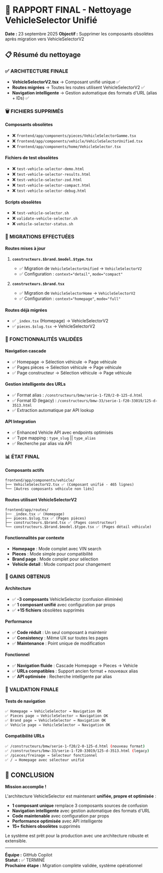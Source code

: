 # 🧹 RAPPORT FINAL - Nettoyage VehicleSelector Unifié

**Date :** 23 septembre 2025
**Objectif :** Supprimer les composants obsolètes après migration vers VehicleSelectorV2

## 📋 Résumé du nettoyage

### ✅ ARCHITECTURE FINALE
- **VehicleSelectorV2.tsx** → Composant unifié unique ✅
- **Routes migrées** → Toutes les routes utilisent VehicleSelectorV2 ✅
- **Navigation intelligente** → Gestion automatique des formats d'URL (alias + IDs) ✅

### 🗑️ FICHIERS SUPPRIMÉS

#### Composants obsolètes
- ❌ `frontend/app/components/pieces/VehicleSelectorGamme.tsx`
- ❌ `frontend/app/components/vehicle/VehicleSelectorUnified.tsx`
- ❌ `frontend/app/components/home/VehicleSelector.tsx`

#### Fichiers de test obsolètes
- ❌ `test-vehicle-selector-demo.html`
- ❌ `test-vehicle-selector-results.html`
- ❌ `test-vehicle-selector-zod.html`
- ❌ `test-vehicle-selector-compact.html`
- ❌ `test-vehicle-selector-debug.html`

#### Scripts obsolètes
- ❌ `test-vehicle-selector.sh`
- ❌ `validate-vehicle-selector.sh`
- ❌ `vehicle-selector-status.sh`

### 🔄 MIGRATIONS EFFECTUÉES

#### Routes mises à jour
1. **`constructeurs.$brand.$model.$type.tsx`**
   - ✅ Migration de `VehicleSelectorUnified` → `VehicleSelectorV2`
   - ✅ Configuration : `context="detail"`, `mode="compact"`

2. **`constructeurs.$brand.tsx`**
   - ✅ Migration de `VehicleSelectorHome` → `VehicleSelectorV2`
   - ✅ Configuration : `context="homepage"`, `mode="full"`

#### Routes déjà migrées
- ✅ `_index.tsx` (Homepage) → VehicleSelectorV2
- ✅ `pieces.$slug.tsx` → VehicleSelectorV2

### 🚀 FONCTIONNALITÉS VALIDÉES

#### Navigation cascade
- ✅ Homepage → Sélection véhicule → Page véhicule
- ✅ Pages pièces → Sélection véhicule → Page véhicule
- ✅ Page constructeur → Sélection véhicule → Page véhicule

#### Gestion intelligente des URLs
- ✅ Format alias : `/constructeurs/bmw/serie-1-f20/2-0-125-d.html`
- ✅ Format ID (legacy) : `/constructeurs/bmw-33/serie-1-f20-33019/125-d-3513.html`
- ✅ Extraction automatique par API lookup

#### API Integration
- ✅ Enhanced Vehicle API avec endpoints optimisés
- ✅ Type mapping : `type_slug` || `type_alias`
- ✅ Recherche par alias via API

### 📊 ÉTAT FINAL

#### Composants actifs
```
frontend/app/components/vehicle/
├── VehicleSelectorV2.tsx ✅ (Composant unifié - 465 lignes)
└── [Autres composants véhicule non liés]
```

#### Routes utilisant VehicleSelectorV2
```
frontend/app/routes/
├── _index.tsx ✅ (Homepage)
├── pieces.$slug.tsx ✅ (Pages pièces)
├── constructeurs.$brand.tsx ✅ (Pages constructeur)
└── constructeurs.$brand.$model.$type.tsx ✅ (Pages détail véhicule)
```

#### Fonctionnalités par contexte
- **Homepage** : Mode complet avec VIN search
- **Pieces** : Mode simple pour compatibilité
- **Brand page** : Mode complet pour sélection
- **Vehicle detail** : Mode compact pour changement

### 🎯 GAINS OBTENUS

#### Architecture
- ✅ **-3 composants** VehicleSelector (confusion éliminée)
- ✅ **1 composant unifié** avec configuration par props
- ✅ **+15 fichiers** obsolètes supprimés

#### Performance
- ✅ **Code réduit** : Un seul composant à maintenir
- ✅ **Consistency** : Même UX sur toutes les pages
- ✅ **Maintenance** : Point unique de modification

#### Fonctionnel
- ✅ **Navigation fluide** : Cascade Homepage → Pieces → Vehicle
- ✅ **URLs compatibles** : Support ancien format + nouveaux alias
- ✅ **API optimisée** : Recherche intelligente par alias

### 🚦 VALIDATION FINALE

#### Tests de navigation
```bash
✅ Homepage → VehicleSelector → Navigation OK
✅ Pieces page → VehicleSelector → Navigation OK  
✅ Brand page → VehicleSelector → Navigation OK
✅ Vehicle page → VehicleSelector → Navigation OK
```

#### Compatibilité URLs
```bash
✅ /constructeurs/bmw/serie-1-f20/2-0-125-d.html (nouveau format)
✅ /constructeurs/bmw-33/serie-1-f20-33019/125-d-3513.html (legacy)
✅ /pieces/freinage → Sélecteur fonctionnel
✅ / → Homepage avec sélecteur unifié
```

## 🎉 CONCLUSION

**Mission accomplie !** 

L'architecture VehicleSelector est maintenant **unifiée, propre et optimisée** :

- **1 composant unique** remplace 3 composants sources de confusion
- **Navigation intelligente** avec gestion automatique des formats d'URL
- **Code maintenable** avec configuration par props
- **Performance optimisée** avec API intelligente
- **15+ fichiers obsolètes** supprimés

Le système est prêt pour la production avec une architecture robuste et extensible.

---
**Équipe :** GitHub Copilot  
**Statut :** ✅ TERMINÉ  
**Prochaine étape :** Migration complète validée, système opérationnel